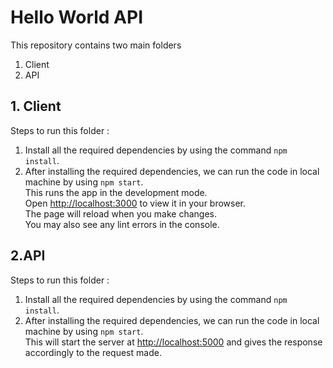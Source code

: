 # Hello World API

This repository contains two main folders
1. Client
2. API

## 1. Client
Steps to run this folder :
1. Install all the required dependencies by using the command `npm install`.
2. After installing the required dependencies, we can run the code in local machine by using `npm start`.\
    This runs the app in the development mode.\
    Open [http://localhost:3000](http://localhost:3000) to view it in your browser.\
      The page will reload when you make changes.\
      You may also see any lint errors in the console.


## 2.API
Steps to run this folder :
1. Install all the required dependencies by using the command `npm install`.
2. After installing the required dependencies, we can run the code in local machine by using `npm start`.\
   This will start the server at [http://localhost:5000](http://localhost:5000)  and gives the response accordingly to the request made.
